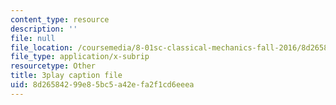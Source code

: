 ```yaml
---
content_type: resource
description: ''
file: null
file_location: /coursemedia/8-01sc-classical-mechanics-fall-2016/8d26584299e85bc5a42efa2f1cd6eeea_ayIgWaBE0aw.vtt
file_type: application/x-subrip
resourcetype: Other
title: 3play caption file
uid: 8d265842-99e8-5bc5-a42e-fa2f1cd6eeea
---
```

